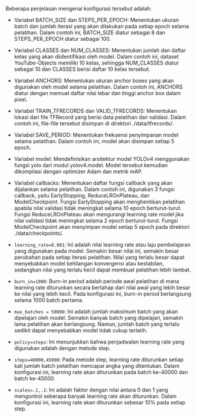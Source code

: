 Beberapa penjelasan mengenai konfigurasi tersebut adalah:

- Variabel BATCH_SIZE dan STEPS_PER_EPOCH: Menentukan ukuran batch dan jumlah iterasi yang akan dilakukan pada setiap epoch selama pelatihan. Dalam contoh ini, BATCH_SIZE diatur sebagai 8 dan STEPS_PER_EPOCH diatur sebagai 100.

- Variabel CLASSES dan NUM_CLASSES: Menentukan jumlah dan daftar kelas yang akan diidentifikasi oleh model. Dalam contoh ini, dataset YouTube-Objects memiliki 10 kelas, sehingga NUM_CLASSES diatur sebagai 10 dan CLASSES berisi daftar 10 kelas tersebut.

- Variabel ANCHORS: Menentukan ukuran anchor boxes yang akan digunakan oleh model selama pelatihan. Dalam contoh ini, ANCHORS diatur dengan memuat daftar nilai lebar dan tinggi anchor box dalam pixel.

- Variabel TRAIN_TFRECORDS dan VALID_TFRECORDS: Menentukan lokasi dari file TFRecord yang berisi data pelatihan dan validasi. Dalam contoh ini, file-file tersebut disimpan di direktori ./data/tfrecords/.

- Variabel SAVE_PERIOD: Menentukan frekuensi penyimpanan model selama pelatihan. Dalam contoh ini, model akan disimpan setiap 5 epoch.

- Variabel model: Mendefinisikan arsitektur model YOLOv4 menggunakan fungsi yolo dari modul yolov4.model. Model tersebut kemudian dikompilasi dengan optimizer Adam dan metrik mAP.

- Variabel callbacks: Menentukan daftar fungsi callback yang akan dijalankan selama pelatihan. Dalam contoh ini, digunakan 3 fungsi callback, yaitu EarlyStopping, ReduceLROnPlateau, dan ModelCheckpoint. Fungsi EarlyStopping akan menghentikan pelatihan apabila nilai validasi tidak meningkat selama 10 epoch berturut-turut. Fungsi ReduceLROnPlateau akan mengurangi learning rate model jika nilai validasi tidak meningkat selama 2 epoch berturut-turut. Fungsi ModelCheckpoint akan menyimpan model setiap 5 epoch pada direktori ./data/checkpoints/.


- `learning_rate=0.001`: Ini adalah nilai learning rate atau laju pembelajaran yang digunakan pada model. Semakin besar nilai ini, semakin besar perubahan pada setiap iterasi pelatihan. Nilai yang terlalu besar dapat menyebabkan model kehilangan konvergensi atau kestabilan, sedangkan nilai yang terlalu kecil dapat membuat pelatihan lebih lambat.

- `burn_in=1000`: Burn-in period adalah periode awal pelatihan di mana learning rate diturunkan secara bertahap dari nilai awal yang lebih besar ke nilai yang lebih kecil. Pada konfigurasi ini, burn-in period berlangsung selama 1000 batch pertama.

- `max_batches = 50000`: Ini adalah jumlah maksimum batch yang akan dipelajari oleh model. Semakin banyak batch yang dipelajari, semakin lama pelatihan akan berlangsung. Namun, jumlah batch yang terlalu sedikit dapat menyebabkan model tidak cukup terlatih.

- `policy=steps`: Ini menunjukkan bahwa penjadwalan learning rate yang digunakan adalah dengan metode step.

- `steps=40000,45000`: Pada metode step, learning rate diturunkan setiap kali jumlah batch pelatihan mencapai angka yang ditentukan. Dalam konfigurasi ini, learning rate akan diturunkan pada batch ke-40000 dan batch ke-45000.

- `scales=.1,.1`: Ini adalah faktor dengan nilai antara 0 dan 1 yang mengontrol seberapa banyak learning rate akan diturunkan. Dalam konfigurasi ini, learning rate akan diturunkan sebesar 10% pada setiap step.